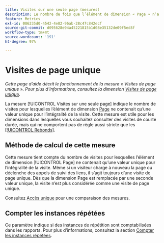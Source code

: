 ```yaml
---
title: Visites sur une seule page (mesures)
description: Le nombre de fois que l’élément de dimension « Page » n’a pas changé au cours d’une visite.
feature: Metrics
exl-id: 086235d0-4542-4e82-96ab-28c47c842ecf
source-git-commit: d095628e94a45221815b1d08e35132de09f5ed8f
workflow-type: tm+mt
source-wordcount: '191'
ht-degree: 97%

---
```


# Visites de page unique

*Cette page d’aide décrit le fonctionnement de la mesure « Visites de page unique ». Pour plus d’informations, consultez la dimension [Visites de page unique](../dimensions/single-page-visits.md).*

La mesure [!UICONTROL Visites sur une seule page][](overview.md) indique le nombre de visites pour lesquelles l’élément de dimension [Page](../dimensions/page.md) ne contenait qu’une valeur unique pour l’intégralité de la visite. Cette mesure est utile pour les dimensions dans lesquelles vous souhaitez consulter des visites de courte durée, mais qui ne comportent pas de règle aussi stricte que les [[!UICONTROL Rebonds]](bounces.md).

## Méthode de calcul de cette mesure

Cette mesure tient compte du nombre de visites pour lesquelles l’élément de dimension [!UICONTROL Page] ne contenait qu’une valeur unique pour l’intégralité de la visite. Même si un visiteur charge à nouveau la page ou déclenche des appels de suivi des liens, il s’agit toujours d’une visite de page unique. Dès que la dimension Page est remplacée par une seconde valeur unique, la visite n’est plus considérée comme une visite de page unique.

Consultez [Accès unique](single-access.md) pour une comparaison des mesures.

## Compter les instances répétées

Ce paramètre indique si des instances de répétition sont comptabilisées dans les rapports. Pour plus d’informations, consultez la section [Compter les instances répétées](/help/components/metrics/count-repeat-instances.md).
